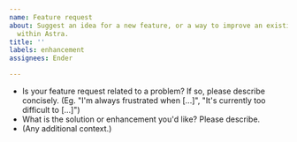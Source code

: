 ```yaml
---
name: Feature request
about: Suggest an idea for a new feature, or a way to improve an existing feature
  within Astra.
title: ''
labels: enhancement
assignees: Ender

---
```


- Is your feature request related to a problem? If so, please describe concisely. (Eg. "I'm always frustrated when [...]", "It's currently too difficult to [...]")
- What is the solution or enhancement you'd like? Please describe.
- (Any additional context.)
